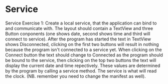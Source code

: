 # Service
Service
Exercise 1:
Create a local service, that the application can bind to and communicate with. The layout should contain a TextView and three Button conponents (one shows date, second shows time and third will connect to service). After the program has started the text in TextView shows Disconnected, clicking on the first two buttons will result in nothing because the program isn't connected to a service yet. When clicking on the Connect button the text should change to Connected as the program should be bound to the service, then clicking on the top two buttons the text will display the current date and time repectively. These values are determined by the program by calling a service method. The service is what will read the clock. (NB. remember you need to change the manifest as well).
